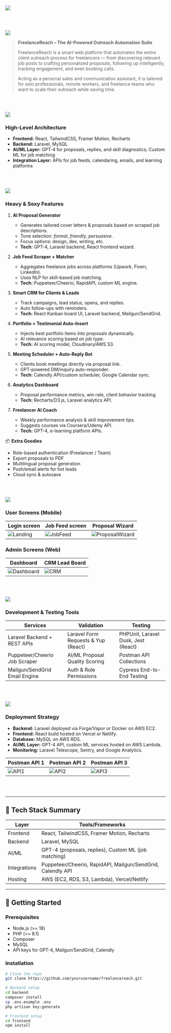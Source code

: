 <img src="./readme/title1.svg"/>

<br><br>

<!-- project overview -->
<img src="./readme/title2.svg"/>

> **FreelanceReach – The AI-Powered Outreach Automation Suite**
>
> FreelanceReach is a smart web platform that automates the entire client outreach process for freelancers — from discovering relevant job posts to crafting personalized proposals, following up intelligently, tracking engagement, and even booking calls.  
>  
> Acting as a personal sales and communication assistant, it is tailored for solo professionals, remote workers, and freelance teams who want to scale their outreach while saving time.

<br><br>

<!-- System Design -->
<img src="./readme/title3.svg"/>

### High-Level Architecture

- **Frontend:** React, TailwindCSS, Framer Motion, Recharts
- **Backend:** Laravel, MySQL
- **AI/ML Layer:** GPT-4 for proposals, replies, and skill diagnostics; Custom ML for job matching
- **Integration Layer:** APIs for job feeds, calendaring, emails, and learning platforms

<br><br>

<!-- Project Highlights -->
<img src="./readme/title4.svg"/>

### Heavy & Sexy Features

1. **AI Proposal Generator**  
   - Generates tailored cover letters & proposals based on scraped job descriptions.
   - Tone selection: *formal*, *friendly*, *persuasive*.
   - Focus options: design, dev, writing, etc.  
   - **Tech:** GPT-4, Laravel backend, React frontend wizard.

2. **Job Feed Scraper + Matcher**  
   - Aggregates freelance jobs across platforms (Upwork, Fiverr, LinkedIn).  
   - Uses NLP for skill-based job matching.  
   - **Tech:** Puppeteer/Cheerio, RapidAPI, custom ML engine.

3. **Smart CRM for Clients & Leads**  
   - Track campaigns, lead status, opens, and replies.  
   - Auto follow-ups with reminders.  
   - **Tech:** React Kanban board UI, Laravel backend, Mailgun/SendGrid.

4. **Portfolio + Testimonial Auto-Insert**  
   - Injects best portfolio items into proposals dynamically.  
   - AI relevance scoring based on job type.  
   - **Tech:** AI scoring model, Cloudinary/AWS S3.

5. **Meeting Scheduler + Auto-Reply Bot**  
   - Clients book meetings directly via proposal link.  
   - GPT-powered DM/inquiry auto-responder.  
   - **Tech:** Calendly API/custom scheduler, Google Calendar sync.

6. **Analytics Dashboard**  
   - Proposal performance metrics, win rate, client behavior tracking.  
   - **Tech:** Recharts/D3.js, Laravel analytics API.

7. **Freelancer AI Coach**  
   - Weekly performance analysis & skill improvement tips.  
   - Suggests courses via Coursera/Udemy API.  
   - **Tech:** GPT-4, e-learning platform APIs.

📦 **Extra Goodies**
- Role-based authentication (Freelancer / Team)
- Export proposals to PDF
- Multilingual proposal generation
- Push/email alerts for hot leads
- Cloud sync & autosave

<br><br>

<!-- Demo -->
<img src="./readme/title5.svg"/>

### User Screens (Mobile)

| Login screen                            | Job Feed screen                       | Proposal Wizard                       |
| --------------------------------------- | -------------------------------------- | -------------------------------------- |
| ![Landing](./readme/demo/mobile1.png)   | ![JobFeed](./readme/demo/mobile2.png)  | ![ProposalWizard](./readme/demo/mobile3.png) |

### Admin Screens (Web)

| Dashboard                               | CRM Lead Board                        |
| --------------------------------------- | -------------------------------------- |
| ![Dashboard](./readme/demo/admin1.png)  | ![CRM](./readme/demo/admin2.png)       |

<br><br>

<!-- Development & Testing -->
<img src="./readme/title6.svg"/>

### Development & Testing Tools

| Services                                | Validation                             | Testing                                |
| --------------------------------------- | --------------------------------------- | --------------------------------------- |
| Laravel Backend + REST APIs             | Laravel Form Requests & Yup (React)    | PHPUnit, Laravel Dusk, Jest (React)    |
| Puppeteer/Cheerio Job Scraper           | AI/ML Proposal Quality Scoring         | Postman API Collections                |
| Mailgun/SendGrid Email Engine           | Auth & Role Permissions                | Cypress End-to-End Testing              |

<br><br>

<!-- Deployment -->
<img src="./readme/title7.svg"/>

### Deployment Strategy

- **Backend:** Laravel deployed via Forge/Vapor or Docker on AWS EC2.
- **Frontend:** React build hosted on Vercel or Netlify.
- **Database:** MySQL on AWS RDS.
- **AI/ML Layer:** GPT-4 API, custom ML services hosted on AWS Lambda.
- **Monitoring:** Laravel Telescope, Sentry, and Google Analytics.

| Postman API 1                            | Postman API 2                          | Postman API 3                          |
| ---------------------------------------- | --------------------------------------- | --------------------------------------- |
| ![API1](./readme/demo/api1.png)          | ![API2](./readme/demo/api2.png)         | ![API3](./readme/demo/api3.png)         |

<br><br>

---

## 🧱 Tech Stack Summary

| Layer       | Tools/Frameworks |
| ----------- | ---------------- |
| Frontend    | React, TailwindCSS, Framer Motion, Recharts |
| Backend     | Laravel, MySQL |
| AI/ML       | GPT-4 (proposals, replies), Custom ML (job matching) |
| Integrations| Puppeteer/Cheerio, RapidAPI, Mailgun/SendGrid, Calendly API |
| Hosting     | AWS (EC2, RDS, S3, Lambda), Vercel/Netlify |

---

## 🚀 Getting Started

### Prerequisites
- Node.js (>= 18)
- PHP (>= 8.1)
- Composer
- MySQL
- API keys for GPT-4, Mailgun/SendGrid, Calendly

### Installation
```bash
# Clone the repo
git clone https://github.com/yourusername/freelancereach.git

# Backend setup
cd backend
composer install
cp .env.example .env
php artisan key:generate

# Frontend setup
cd frontend
npm install
